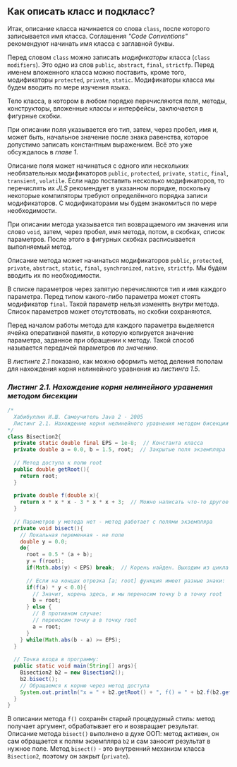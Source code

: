 ## Как описать класс и подкласс?
Итак, описание класса начинается со слова `class`, после которого записывается имя класса. Соглашения *"Code Conventions"* рекомендуют начинать имя класса с заглавной буквы.

Перед словом `class` можно записать *модификаторы* класса (`class modifiers`). Это одно из слов `public`, `abstract`, `final`, `strictfp`. Перед именем вложенного класса можно поставить, кроме того, модификаторы `protected`, `private`, `static`. Модификаторы класса мы будем вводить по мере изучения языка.

Тело класса, в котором в любом порядке перечисляются поля, методы, конструкторы, вложенные классы и интерфейсы, заключается в фигурные скобки.

При описании поля указывается его тип, затем, через пробел, имя и, может быть, начальное значение после знака равенства, которое допустимо записать константным выражением. Всё это уже обсуждалось в *главе 1*.

Описание поля может начинаться с одного или нескольких необязательных модификаторов `public`, `protected`, `private`, `static`, `final`, `transient`, `volatile`. Если надо поставить несколько модификаторов, то перечислять их *JLS* рекомендует в указанном порядке, поскольку некоторые компиляторы требуют определённого порядка записи модификаторов. С модификаторами мы будем знакомиться по мере необходимости.

При описании метода указывается тип возвращаемого им значения или слово `void`, затем, через пробел, имя метода, потом, в скобках, список параметров. После этого в фигурных скобках расписывается выполняемый метод.

Описание метода может начинаться модификаторов `public`, `protected`, `private`, `abstract`, `static`, `final`, `synchronized`, `native`, `strictfp`. Мы будем вводить их по необходимости.

В списке параметров через запятую перечисляются тип и имя каждого параметра. Перед типом какого-либо параметра может стоять модификатор `final`. Такой параметр нельзя изменять внутри метода. Список параметров может отсутствовать, но скобки сохраняются.

Перед началом работы метода для каждого параметра выделяется ячейка оперативной памяти, в которую копируется значение параметра, заданное при обращении к методу. Такой способ называется передачей параметров *по значению*.

В _листинге 2.1_ показано, как можно оформить метод деления пополам для нахождения корня нелинейного уравнения из _листинга 1.5_.

### _Листинг 2.1. Нахождение корня нелинейного уравнения методом бисекции_
```java
/*
  Хабибуллин И.Ш. Самоучитель Java 2 - 2005
  Листинг 2.1. Нахождение корня нелинейного уравнения методом бисекции - стр. 78
*/
class Bisection2{
  private static double final EPS = 1e-8;  // Константа класса
  private double a = 0.0, b = 1.5, root;  // Закрытые поля экземпляра
  
  // Метод доступа к полю root
  public double getRoot(){
    return root;
  }
  
  private double f(double x){
    return x * x * x - 3 * x * x + 3;  // Можно написать что-то другое
  }
  
  // Параметров у метода нет - метод работает с полями экземпляра
  private void bisect(){
    // Локальная переменная - не поле
    double y = 0.0;
    do{
      root = 0.5 * (a + b);
      y = f(root);
      if(Math.abs(y) < EPS) break;  // Корень найден. Выходим из цикла
      
      // Если на концах отрезка [a; root] функция имеет разные знаки:
      if(f(a) * y < 0.0){
        // Значит, корень здесь, и мы переносим точку b в точку root
        b = root;
      } else {
        // В противном случае:
        // переносим точку a в точку root
        a = root;
      }
    } while(Math.abs(b - a) >= EPS);
  }
  
  // Точка входа в программу:
  public static void main(String[] args){
    Bisection2 b2 = new Bisection2();
    b2.bisect();
    // Обращаемся к корню через метод доступа
    System.out.println("x = " + b2.getRoot() + ", f() = " + b2.f(b2.getRoot()));
  }
}
```
В описании метода `f()` сохранён старый процедурный стиль: метод получает аргумент, обрабатывает его и возвращает результат. Описание метода `bisect()` выполнено в духе ООП: метод активен, он сам обращается к полям экземпляра `b2` и сам заносит результат в нужное поле. Метод `bisect()` - это внутренний механизм класса `Bisection2`, поэтому он закрыт (`private`).